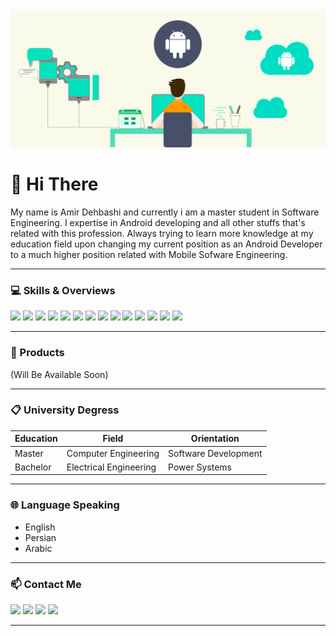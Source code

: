 <img src="Header.png" width="fill">

# 👋 Hi There

My name is Amir Dehbashi and currently i am a master student in Software Engineering. I expertise in Android developing and all other stuffs that's related with this profession. Always trying to learn more knowledge at my education field upon changing my current position as an Android Developer to a much higher position related with Mobile Sofware Engineering.

-----------------------------------------------------------------------------------------------------------------------------------------------------------------------------------

### 💻 Skills & Overviews

[![](https://img.shields.io/badge/Windows-0078D6?style=flat&logo=Windows&logoColor=white)](https://www.google.com)
[![](https://img.shields.io/badge/Java-007396?style=flat&logo=Java&logoColor=white)](https://www.google.com)
[![](https://img.shields.io/badge/Kotlin-0095D5?style=flat&logo=Kotlin&logoColor=white)](https://www.google.com)
[![](https://img.shields.io/badge/Swift-FA7343?style=flat&logo=Swift&logoColor=white)](https://www.google.com)
[![](https://img.shields.io/badge/Android-3DDC84?style=flat&logo=Android&logoColor=white)](https://www.google.com)
[![](https://img.shields.io/badge/Google%20Play-414141?style=flat&logo=Google%20Play&logoColor=white)](https://www.google.com)
[![](https://img.shields.io/badge/Trello-0079BF?style=flat&logo=Trello&logoColor=white)](https://www.google.com)
[![](https://img.shields.io/badge/Postman-FF6C37?style=flat&logo=Postman&logoColor=white)](https://www.google.com)
[![](https://img.shields.io/badge/iOS-20232A?style=flat&logo=iOS&logoColor=white)](https://www.google.com)
[![](https://img.shields.io/badge/Github-6f42c1?style=flat&logo=Github&logoColor=white)](https://github.com)
[![](https://img.shields.io/badge/Stack%20Overflow-FE7A16?style=flat&logo=Stack%20Overflow&logoColor=white)](https://www.google.com)
[![](https://img.shields.io/badge/Adobe%20Photoshop-31A8FF?style=flat&logo=Adobe%20Photoshop&logoColor=white)](https://www.google.com)
[![](https://img.shields.io/badge/Adobe%20XD-FF61F6?style=flat&logo=Adobe%20XD&logoColor=white)](https://www.google.com)
[![](https://img.shields.io/badge/Adobe%20Illustrator-FF9A00?style=flat&logo=Adobe%20Illustrator&logoColor=white)](https://www.google.com)

-----------------------------------------------------------------------------------------------------------------------------------------------------------------------------------

### 📌 Products

(Will Be Available Soon)

-----------------------------------------------------------------------------------------------------------------------------------------------------------------------------------

### 📋 University Degress

Education | Field | Orientation
------------ | ------------- | -------------
Master | Computer Engineering | Software Development
Bachelor | Electrical Engineering | Power Systems

-----------------------------------------------------------------------------------------------------------------------------------------------------------------------------------

### 🌐 Language Speaking

* English <br/>
* Persian <br/>
* Arabic

-----------------------------------------------------------------------------------------------------------------------------------------------------------------------------------

### 📫 Contact Me

![](https://img.shields.io/badge/Gmail-D14836?style=flat&logo=Gmail&logoColor=white)
![](https://img.shields.io/badge/Telegram-2CA5E0?style=flat&logo=Telegram&logoColor=white)
![](https://img.shields.io/badge/WhatsApp-25D366?style=flat&logo=WhatsApp&logoColor=white)
![](https://img.shields.io/badge/Instagram-E4405F?style=flat&logo=Instagram&logoColor=white)

-----------------------------------------------------------------------------------------------------------------------------------------------------------------------------------

<!--- ### 📈 Stats --->

<!--- ![](https://github-readme-stats.vercel.app/api?username=A-Dehbashi&theme=vue-dark&show_icons=true&count_private=true) --->
<!--- ![](https://github-readme-stats.vercel.app/api/top-langs/?username=A-Dehbashi&theme=vue-dark&layout=compact) --->
